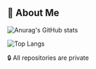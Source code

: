 
<!--
**barissozudogru/barissozudogru** is a ✨ _special_ ✨ repository because its `README.md` (this file) appears on your GitHub profile.

Here are some ideas to get you started:

- 🔭 I’m currently working on ...
- 🌱 I’m currently learning ...
- 👯 I’m looking to collaborate on ...
- 🤔 I’m looking for help with ...
- 💬 Ask me about ...
- 📫 How to reach me: ...
- 😄 Pronouns: ...
- ⚡ Fun fact: ...
-->

## 🚀 About Me

![Anurag's GitHub stats](https://github-readme-stats.vercel.app/api?username=barissozudogru&hide=contribs,prs&show_icons=true&theme=tokyonight)

![Top Langs](https://github-readme-stats.vercel.app/api/top-langs/?username=barissozudogru&layout=compact&show_icons=true&theme=tokyonight)

🔒 All repositories are private

